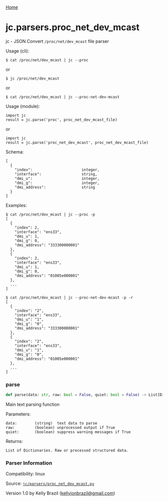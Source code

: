 [Home](https://kellyjonbrazil.github.io/jc/)
<a id="jc.parsers.proc_net_dev_mcast"></a>

# jc.parsers.proc\_net\_dev\_mcast

jc - JSON Convert `/proc/net/dev_mcast` file parser

Usage (cli):

    $ cat /proc/net/dev_mcast | jc --proc

or

    $ jc /proc/net/dev_mcast

or

    $ cat /proc/net/dev_mcast | jc --proc-net-dev-mcast

Usage (module):

    import jc
    result = jc.parse('proc', proc_net_dev_mcast_file)

or

    import jc
    result = jc.parse('proc_net_dev_mcast', proc_net_dev_mcast_file)

Schema:

    [
      {
        "index":                      integer,
        "interface":                  string,
        "dmi_u":                      integer,
        "dmi_g":                      integer,
        "dmi_address":                string
      }
    ]

Examples:

    $ cat /proc/net/dev_mcast | jc --proc -p
    [
      {
        "index": 2,
        "interface": "ens33",
        "dmi_u": 1,
        "dmi_g": 0,
        "dmi_address": "333300000001"
      },
      {
        "index": 2,
        "interface": "ens33",
        "dmi_u": 1,
        "dmi_g": 0,
        "dmi_address": "01005e000001"
      },
      ...
    ]

    $ cat /proc/net/dev_mcast | jc --proc-net-dev-mcast -p -r
    [
      {
        "index": "2",
        "interface": "ens33",
        "dmi_u": "1",
        "dmi_g": "0",
        "dmi_address": "333300000001"
      },
      {
        "index": "2",
        "interface": "ens33",
        "dmi_u": "1",
        "dmi_g": "0",
        "dmi_address": "01005e000001"
      },
      ...
    ]

<a id="jc.parsers.proc_net_dev_mcast.parse"></a>

### parse

```python
def parse(data: str, raw: bool = False, quiet: bool = False) -> List[Dict]
```

Main text parsing function

Parameters:

    data:        (string)  text data to parse
    raw:         (boolean) unprocessed output if True
    quiet:       (boolean) suppress warning messages if True

Returns:

    List of Dictionaries. Raw or processed structured data.

### Parser Information
Compatibility:  linux

Source: [`jc/parsers/proc_net_dev_mcast.py`](https://github.com/kellyjonbrazil/jc/blob/master/jc/parsers/proc_net_dev_mcast.py)

Version 1.0 by Kelly Brazil (kellyjonbrazil@gmail.com)
